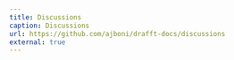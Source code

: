 ```yaml
---
title: Discussions
caption: Discussions
url: https://github.com/ajboni/drafft-docs/discussions
external: true
---
```

